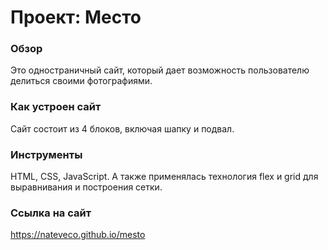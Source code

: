 # Проект: Место

### Обзор

Это одностраничный сайт, который дает возможность пользователю делиться своими фотографиями.

### Как устроен сайт

Сайт состоит из 4 блоков, включая шапку и подвал.

### Инструменты

HTML, CSS, JavaScript. А также применялась технология flex и grid для выравнивания и построения сетки.

### Ссылка на сайт

https://nateveco.github.io/mesto
